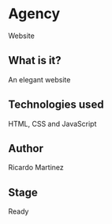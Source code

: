 # Agency
Website

## What is it?
An elegant website

## Technologies used
HTML, CSS and JavaScript

## Author
Ricardo Martinez

## Stage
Ready
